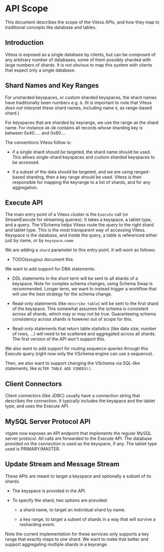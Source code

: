 # API Scope

This document describes the scope of the Vitess APIs, and how they map to
traditional concepts like database and tables.

## Introduction

Vitess is exposed as a single database by clients, but can be composed of any
arbitrary number of databases, some of them possibly sharded with large numbers
of shards. It is not obvious to map this system with clients that expect only a
single database.

## Shard Names and Key Ranges

For unsharded keyspaces, or custom sharded keyspaces, the shard names have
traditionally been numbers e.g. `0`. (It is important to note that Vitess *does
not* interpret these shard names, including name `0`, as range-based shard.)

For keyspaces that are sharded by keyrange, we use the range as the shard
name. For instance `40-80` contains all records whose sharding key is between
0x40..... and 0x80....

The conventions Vitess follow is:

* if a single shard should be targeted, the shard name should be used. This
  allows single-shard keyspaces and custom sharded keyspaces to be accessed.

* if a subset of the data should be targeted, and we are using ranged-based
  sharding, then a key range should be used. Vitess is then responsible for
  mapping the keyrange to a list of shards, and for any aggregation.

## Execute API

The main entry point of a Vitess cluster is the `Execute` call (or StreamExecute
for streaming queries). It takes a keyspace, a tablet type, and a query. The
VSchema helps Vitess route the query to the right shard and tablet type. This is
the most transparent way of accessing Vitess. Keyspace is the database, and
inside the query, a table is referenced either just by name, or by
`keyspace.name`.

We are adding a `shard` parameter to this entry point. It will work as follows:

* TODO(sougou) document this.

We want to add support for DBA statements:

* DDL statements in the short term will be sent to all shards of a
  keyspace. Note for complex schema changes, using Schema Swap is recommended.
  Longer term, we want to instead trigger a workflow that will use the best
  strategy for the schema change.

* Read-only statements (like `describe table`) will be sent to the first shard
  of the keyspace. This somewhat assumes the schema is consistent across all
  shards, which may or may not be true. Guaranteeing schema consistency across
  shards is however out of scope for this.

* Read-only statements that return table statistics (like data size, number of
  rows, ...) will need to be scattered and aggregated across all shards. The
  first version of the API won't support this.

We also want to add support for routing sequence queries through this Execute
query (right now only the VSchema engine can use a sequence).

Then, we also want to support changing the VSchema via SQL-like statements, like
`ALTER TABLE ADD VINDEX()`.

## Client Connectors

Client connectors (like JDBC) usually have a connection string that describes
the connection. It typically includes the keyspace and the tablet type, and uses
the Execute API.

## MySQL Server Protocol API

vtgate now exposes an API endpoint that implements the regular MySQL server
protocol. All calls are forwarded to the Execute API. The database provided on
the connection is used as the keyspace, if any. The tablet type used is PRIMARY/MASTER.

## Update Stream and Message Stream

These APIs are meant to target a keyspace and optionally a subset of its shards.

* The keyspace is provided in the API.

* To specify the shard, two options are provided:

  * a shard name, to target an individual shard by name.
  
  * a key range, to target a subset of shards in a way that will survive a
    resharding event.

Note the current implementation for these services only supports a key range
that exactly maps to one shard. We want to make that better and support
aggregating multiple shards in a keyrange.
